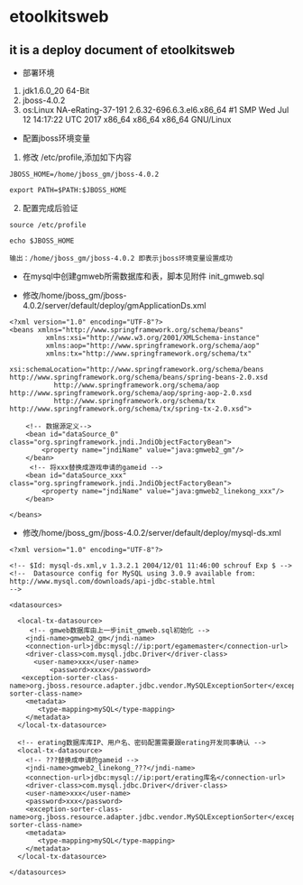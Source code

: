 # etoolkitsweb

## it is a deploy document of etoolkitsweb

* 部署环境
1. jdk1.6.0_20 64-Bit
2. jboss-4.0.2
3. os:Linux NA-eRating-37-191 2.6.32-696.6.3.el6.x86_64 #1 SMP Wed Jul 12 14:17:22 UTC 2017 x86_64 x86_64 x86_64 GNU/Linux

* 配置jboss环境变量
1. 修改 /etc/profile,添加如下内容

```
JBOSS_HOME=/home/jboss_gm/jboss-4.0.2

export PATH=$PATH:$JBOSS_HOME

````
2. 配置完成后验证
```
source /etc/profile

echo $JBOSS_HOME

输出：/home/jboss_gm/jboss-4.0.2 即表示jboss环境变量设置成功
```


* 在mysql中创建gmweb所需数据库和表，脚本见附件 init_gmweb.sql


* 修改/home/jboss_gm/jboss-4.0.2/server/default/deploy/gmApplicationDs.xml
```
<?xml version="1.0" encoding="UTF-8"?>
<beans xmlns="http://www.springframework.org/schema/beans"
	     xmlns:xsi="http://www.w3.org/2001/XMLSchema-instance"
	     xmlns:aop="http://www.springframework.org/schema/aop"
	     xmlns:tx="http://www.springframework.org/schema/tx"
	     xsi:schemaLocation="http://www.springframework.org/schema/beans http://www.springframework.org/schema/beans/spring-beans-2.0.xsd
           http://www.springframework.org/schema/aop http://www.springframework.org/schema/aop/spring-aop-2.0.xsd
           http://www.springframework.org/schema/tx http://www.springframework.org/schema/tx/spring-tx-2.0.xsd">
	
	<!-- 数据源定义-->
	<bean id="dataSource_0" class="org.springframework.jndi.JndiObjectFactoryBean">       
    	<property name="jndiName" value="java:gmweb2_gm"/>       
	</bean> 
	 <!-- 将xxx替换成游戏申请的gameid -->
	<bean id="dataSource_xxx" class="org.springframework.jndi.JndiObjectFactoryBean"> 
    	<property name="jndiName" value="java:gmweb2_linekong_xxx"/> 
	</bean>

</beans>

```


* 修改/home/jboss_gm/jboss-4.0.2/server/default/deploy/mysql-ds.xml
```
<?xml version="1.0" encoding="UTF-8"?>

<!-- $Id: mysql-ds.xml,v 1.3.2.1 2004/12/01 11:46:00 schrouf Exp $ -->
<!--  Datasource config for MySQL using 3.0.9 available from:
http://www.mysql.com/downloads/api-jdbc-stable.html
-->

<datasources>
 
  <local-tx-datasource>
     <!-- gmweb数据库由上一步init_gmweb.sql初始化 -->
    <jndi-name>gmweb2_gm</jndi-name>
    <connection-url>jdbc:mysql://ip:port/egamemaster</connection-url>
    <driver-class>com.mysql.jdbc.Driver</driver-class>
      <user-name>xxx</user-name>
          <password>xxxx</password>
   <exception-sorter-class-name>org.jboss.resource.adapter.jdbc.vendor.MySQLExceptionSorter</exception-sorter-class-name>
    <metadata>
       <type-mapping>mySQL</type-mapping>
    </metadata>
  </local-tx-datasource>

  <!-- erating数据库库IP、用户名、密码配置需要跟erating开发同事确认 -->
  <local-tx-datasource>
    <!-- ???替换成申请的gameid -->
    <jndi-name>gmweb2_linekong_???</jndi-name>
    <connection-url>jdbc:mysql://ip:port/erating库名</connection-url>
    <driver-class>com.mysql.jdbc.Driver</driver-class>
    <user-name>xxx</user-name>
    <password>xxx</password>
    <exception-sorter-class-name>org.jboss.resource.adapter.jdbc.vendor.MySQLExceptionSorter</exception-sorter-class-name>
    <metadata>
       <type-mapping>mySQL</type-mapping>
    </metadata>
  </local-tx-datasource>

</datasources>

```

